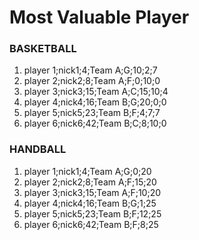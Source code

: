 # Most Valuable Player

### BASKETBALL

1. player 1;nick1;4;Team A;G;10;2;7
2. player 2;nick2;8;Team A;F;0;10;0
3. player 3;nick3;15;Team A;C;15;10;4
4. player 4;nick4;16;Team B;G;20;0;0
5. player 5;nick5;23;Team B;F;4;7;7
6. player 6;nick6;42;Team B;C;8;10;0

### HANDBALL

1. player 1;nick1;4;Team A;G;0;20
2. player 2;nick2;8;Team A;F;15;20
3. player 3;nick3;15;Team A;F;10;20
4. player 4;nick4;16;Team B;G;1;25
5. player 5;nick5;23;Team B;F;12;25
6. player 6;nick6;42;Team B;F;8;25